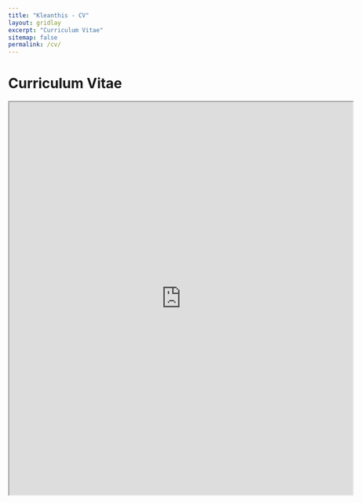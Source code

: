 ```yaml
---
title: "Kleanthis - CV"
layout: gridlay
excerpt: "Curriculum Vitae"
sitemap: false
permalink: /cv/
---
```


# Curriculum Vitae

<iframe src="https://drive.google.com/file/d/194FFIThMIKF6Id6lKmmGq47vNFvVnD1W/preview" width="700" height="800" allow="autoplay"></iframe>
